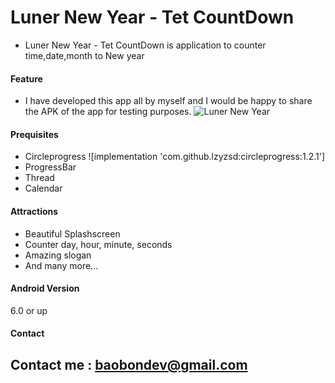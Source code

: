 # Luner New Year - Tet CountDown

* Luner New Year - Tet CountDown is application to counter time,date,month to New year

#### Feature

* I have developed this app all by myself and I would be happy to share the APK of the app for testing purposes.
![Luner New Year](https://raw.githubusercontent.com/baobon/AndroidApp_GenWiFi_Config/master/readme/screen.jpg)

#### Prequisites

-   Circleprogress ![implementation 'com.github.lzyzsd:circleprogress:1.2.1']
-   ProgressBar
-   Thread	
-   Calendar


#### Attractions

-   Beautiful Splashscreen
-   Counter day, hour, minute, seconds
-   Amazing slogan
-   And many more...

#### Android Version

6.0 or up

#### Contact

Contact me : baobondev@gmail.com
---
